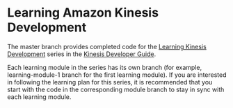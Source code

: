 # Learning Amazon Kinesis Development

The master branch provides completed code for the [Learning Kinesis Development][learning-kinesis] series in the [Kinesis Developer Guide][kinesis-developer-guide].

Each learning module in the series has its own branch (for example, learning-module-1 branch for the first learning module). If you are interested in following the learning plan for this series, it is recommended that you start with the code in the corresponding module branch to stay in sync with each learning module.

[learning-kinesis]: http://docs.aws.amazon.com/kinesis/latest/dev/learning-kinesis.html
[kinesis-developer-guide]: http://docs.aws.amazon.com/kinesis/latest/dev/introduction.html
